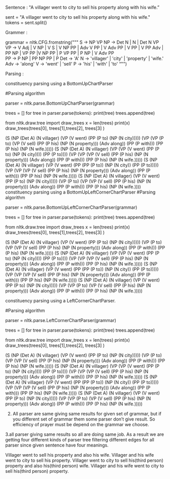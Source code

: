 Sentence :
"A villager went to city to sell his property along with his wife.”

sent = "A villager went to city to sell his property along with his wife."
tokens = sent.split()

Grammer :

grammar = nltk.CFG.fromstring("""
  S  -> NP VP
  NP -> Det N | N | Det N VP
  VP -> V Adj | V NP | V S | V NP PP | Adv V  PP | V Adv PP | V PP | V PP Adv | PP NP | VP PP |V NP PP | P VP PP | P NP | V Adv PP    
  PP -> P NP | PP NP PP | P
  Det -> 'A'
  N -> 'villager' | 'city' | 'property' | 'wife.'
  Adv  -> 'along' 
  V ->  'went' | 'sell' 
  P -> 'his' | 'with' | 'to' 
  “"")


Parsing :

constituency parsing using a BottomUpChartParser

#Parsing algorithm

parser = nltk.parse.BottomUpChartParser(grammar)

trees = []
for tree in parser.parse(tokens):
    print(tree)
    trees.append(tree)

from nltk.draw.tree import draw_trees
x  = len(trees)
print(x)
draw_trees(trees[0], trees[1],trees[2], trees[3] )

(S
  (NP (Det A) (N villager) (VP (V went) (PP (P to) (NP (N city)))))
  (VP
    (VP
      (P to)
      (VP (V sell) (PP (P his) (NP (N property))) (Adv along))
      (PP (P with)))
    (PP (P his) (NP (N wife.)))))
(S
  (NP
    (Det A)
    (N villager)
    (VP (VP (V went) (PP (P to) (NP (N city)))) (PP (P to))))
  (VP
    (VP
      (VP (V sell) (PP (P his) (NP (N property))) (Adv along))
      (PP (P with)))
    (PP (P his) (NP (N wife.)))))
(S
  (NP
    (Det A)
    (N villager)
    (VP (V went) (PP (PP (P to)) (NP (N city)) (PP (P to)))))
  (VP
    (VP
      (VP (V sell) (PP (P his) (NP (N property))) (Adv along))
      (PP (P with)))
    (PP (P his) (NP (N wife.)))))
(S
  (NP (Det A) (N villager) (VP (V went) (PP (P to) (NP (N city)))))
  (VP
    (P to)
    (VP
      (VP (V sell) (PP (P his) (NP (N property))) (Adv along))
      (PP (P with)))
    (PP (P his) (NP (N wife.))))
constituency parsing using a BottomUpLeftCornerChartParser
#Parsing algorithm

parser = nltk.parse.BottomUpLeftCornerChartParser(grammar)

trees = []
for tree in parser.parse(tokens):
    print(tree)
    trees.append(tree)

from nltk.draw.tree import draw_trees
x  = len(trees)
print(x)
draw_trees(trees[0], trees[1],trees[2], trees[3] )

(S
  (NP (Det A) (N villager) (VP (V went) (PP (P to) (NP (N city)))))
  (VP
    (P to)
    (VP
      (VP (V sell) (PP (P his) (NP (N property))) (Adv along))
      (PP (P with)))
    (PP (P his) (NP (N wife.)))))
(S
  (NP
    (Det A)
    (N villager)
    (VP (VP (V went) (PP (P to) (NP (N city)))) (PP (P to))))
  (VP
    (VP
      (VP (V sell) (PP (P his) (NP (N property))) (Adv along))
      (PP (P with)))
    (PP (P his) (NP (N wife.)))))
(S
  (NP
    (Det A)
    (N villager)
    (VP (V went) (PP (PP (P to)) (NP (N city)) (PP (P to)))))
  (VP
    (VP
      (VP (V sell) (PP (P his) (NP (N property))) (Adv along))
      (PP (P with)))
    (PP (P his) (NP (N wife.)))))
(S
  (NP (Det A) (N villager) (VP (V went) (PP (P to) (NP (N city)))))
  (VP
    (VP
      (P to)
      (VP (V sell) (PP (P his) (NP (N property))) (Adv along))
      (PP (P with)))
    (PP (P his) (NP (N wife.)))))

constituency parsing using a LeftCornerChartParser.


#Parsing algorithm

parser = nltk.parse.LeftCornerChartParser(grammar)

trees = []
for tree in parser.parse(tokens):
    print(tree)
    trees.append(tree)

from nltk.draw.tree import draw_trees
x  = len(trees)
print(x)
draw_trees(trees[0], trees[1],trees[2], trees[3] )


(S
  (NP (Det A) (N villager) (VP (V went) (PP (P to) (NP (N city)))))
  (VP
    (P to)
    (VP
      (VP (V sell) (PP (P his) (NP (N property))) (Adv along))
      (PP (P with)))
    (PP (P his) (NP (N wife.)))))
(S
  (NP
    (Det A)
    (N villager)
    (VP (VP (V went) (PP (P to) (NP (N city)))) (PP (P to))))
  (VP
    (VP
      (VP (V sell) (PP (P his) (NP (N property))) (Adv along))
      (PP (P with)))
    (PP (P his) (NP (N wife.)))))
(S
  (NP
    (Det A)
    (N villager)
    (VP (V went) (PP (PP (P to)) (NP (N city)) (PP (P to)))))
  (VP
    (VP
      (VP (V sell) (PP (P his) (NP (N property))) (Adv along))
      (PP (P with)))
    (PP (P his) (NP (N wife.)))))
(S
  (NP (Det A) (N villager) (VP (V went) (PP (P to) (NP (N city)))))
  (VP
    (VP
      (P to)
      (VP (V sell) (PP (P his) (NP (N property))) (Adv along))
      (PP (P with)))
    (PP (P his) (NP (N wife.)))))





2. All parser are same giving same results for given set of grammar, but if you different set of grammar them some parser don’t give result. So efficiency of prayer must be depend on the grammar we choose.

3.all parser giving same results so all are doing same job. As a result we are getting four different kinds of parser tree filtering different edges for all parser since given sentence have four meanings. 

Villager went to sell his property and also his wife.
Villager and his wife went to city to sell his property.
Villager went to city to sell his(third person) property and also his(third person) wife.
Villager and his wife went to city to sell his(third person) property. 

